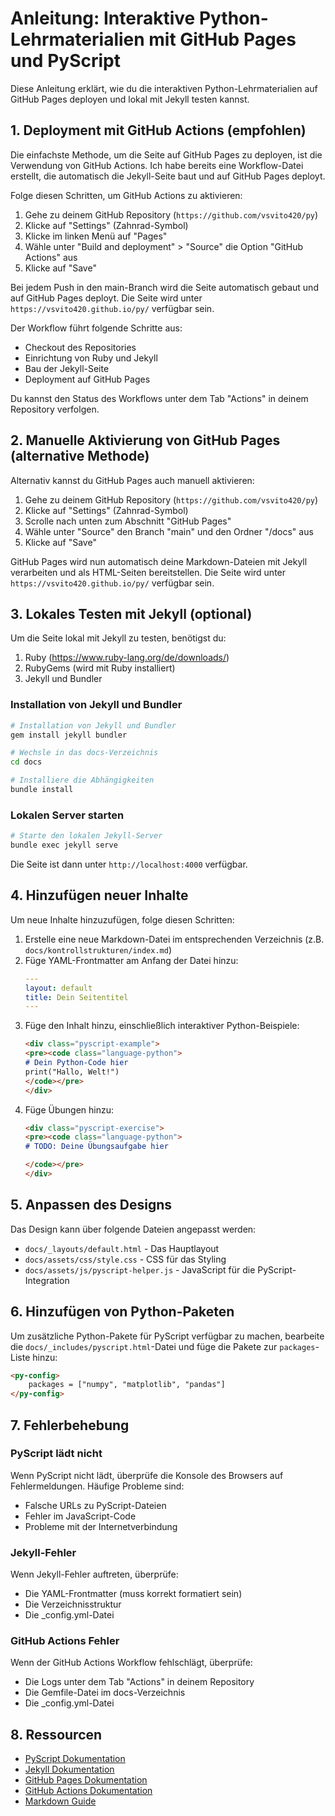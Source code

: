 # Anleitung: Interaktive Python-Lehrmaterialien mit GitHub Pages und PyScript

Diese Anleitung erklärt, wie du die interaktiven Python-Lehrmaterialien auf GitHub Pages deployen und lokal mit Jekyll testen kannst.

## 1. Deployment mit GitHub Actions (empfohlen)

Die einfachste Methode, um die Seite auf GitHub Pages zu deployen, ist die Verwendung von GitHub Actions. Ich habe bereits eine Workflow-Datei erstellt, die automatisch die Jekyll-Seite baut und auf GitHub Pages deployt.

Folge diesen Schritten, um GitHub Actions zu aktivieren:

1. Gehe zu deinem GitHub Repository (`https://github.com/vsvito420/py`)
2. Klicke auf "Settings" (Zahnrad-Symbol)
3. Klicke im linken Menü auf "Pages"
4. Wähle unter "Build and deployment" > "Source" die Option "GitHub Actions" aus
5. Klicke auf "Save"

Bei jedem Push in den main-Branch wird die Seite automatisch gebaut und auf GitHub Pages deployt. Die Seite wird unter `https://vsvito420.github.io/py/` verfügbar sein.

Der Workflow führt folgende Schritte aus:
- Checkout des Repositories
- Einrichtung von Ruby und Jekyll
- Bau der Jekyll-Seite
- Deployment auf GitHub Pages

Du kannst den Status des Workflows unter dem Tab "Actions" in deinem Repository verfolgen.

## 2. Manuelle Aktivierung von GitHub Pages (alternative Methode)

Alternativ kannst du GitHub Pages auch manuell aktivieren:

1. Gehe zu deinem GitHub Repository (`https://github.com/vsvito420/py`)
2. Klicke auf "Settings" (Zahnrad-Symbol)
3. Scrolle nach unten zum Abschnitt "GitHub Pages"
4. Wähle unter "Source" den Branch "main" und den Ordner "/docs" aus
5. Klicke auf "Save"

GitHub Pages wird nun automatisch deine Markdown-Dateien mit Jekyll verarbeiten und als HTML-Seiten bereitstellen. Die Seite wird unter `https://vsvito420.github.io/py/` verfügbar sein.

## 3. Lokales Testen mit Jekyll (optional)

Um die Seite lokal mit Jekyll zu testen, benötigst du:

1. Ruby (https://www.ruby-lang.org/de/downloads/)
2. RubyGems (wird mit Ruby installiert)
3. Jekyll und Bundler

### Installation von Jekyll und Bundler

```bash
# Installation von Jekyll und Bundler
gem install jekyll bundler

# Wechsle in das docs-Verzeichnis
cd docs

# Installiere die Abhängigkeiten
bundle install
```

### Lokalen Server starten

```bash
# Starte den lokalen Jekyll-Server
bundle exec jekyll serve
```

Die Seite ist dann unter `http://localhost:4000` verfügbar.

## 4. Hinzufügen neuer Inhalte

Um neue Inhalte hinzuzufügen, folge diesen Schritten:

1. Erstelle eine neue Markdown-Datei im entsprechenden Verzeichnis (z.B. `docs/kontrollstrukturen/index.md`)
2. Füge YAML-Frontmatter am Anfang der Datei hinzu:
   ```yaml
   ---
   layout: default
   title: Dein Seitentitel
   ---
   ```
3. Füge den Inhalt hinzu, einschließlich interaktiver Python-Beispiele:
   ```markdown
   <div class="pyscript-example">
   <pre><code class="language-python">
   # Dein Python-Code hier
   print("Hallo, Welt!")
   </code></pre>
   </div>
   ```
4. Füge Übungen hinzu:
   ```markdown
   <div class="pyscript-exercise">
   <pre><code class="language-python">
   # TODO: Deine Übungsaufgabe hier
   
   </code></pre>
   </div>
   ```

## 5. Anpassen des Designs

Das Design kann über folgende Dateien angepasst werden:

- `docs/_layouts/default.html` - Das Hauptlayout
- `docs/assets/css/style.css` - CSS für das Styling
- `docs/assets/js/pyscript-helper.js` - JavaScript für die PyScript-Integration

## 6. Hinzufügen von Python-Paketen

Um zusätzliche Python-Pakete für PyScript verfügbar zu machen, bearbeite die `docs/_includes/pyscript.html`-Datei und füge die Pakete zur `packages`-Liste hinzu:

```html
<py-config>
    packages = ["numpy", "matplotlib", "pandas"]
</py-config>
```

## 7. Fehlerbehebung

### PyScript lädt nicht

Wenn PyScript nicht lädt, überprüfe die Konsole des Browsers auf Fehlermeldungen. Häufige Probleme sind:

- Falsche URLs zu PyScript-Dateien
- Fehler im JavaScript-Code
- Probleme mit der Internetverbindung

### Jekyll-Fehler

Wenn Jekyll-Fehler auftreten, überprüfe:

- Die YAML-Frontmatter (muss korrekt formatiert sein)
- Die Verzeichnisstruktur
- Die _config.yml-Datei

### GitHub Actions Fehler

Wenn der GitHub Actions Workflow fehlschlägt, überprüfe:

- Die Logs unter dem Tab "Actions" in deinem Repository
- Die Gemfile-Datei im docs-Verzeichnis
- Die _config.yml-Datei

## 8. Ressourcen

- [PyScript Dokumentation](https://pyscript.net/docs/)
- [Jekyll Dokumentation](https://jekyllrb.com/docs/)
- [GitHub Pages Dokumentation](https://docs.github.com/de/pages)
- [GitHub Actions Dokumentation](https://docs.github.com/de/actions)
- [Markdown Guide](https://www.markdownguide.org/)